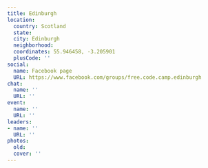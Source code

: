 ```yaml
---
title: Edinburgh
location:
  country: Scotland
  state: 
  city: Edinburgh
  neighborhood: 
  coordinates: 55.946458, -3.205901
  plusCode: ''
social:
  name: Facebook page
  URL: https://www.facebook.com/groups/free.code.camp.edinburgh
chat:
  name: ''
  URL: ''
event:
  name: ''
  URL: ''
leaders:
- name: ''
  URL: ''
photos:
  old: 
  cover: ''
---
```

